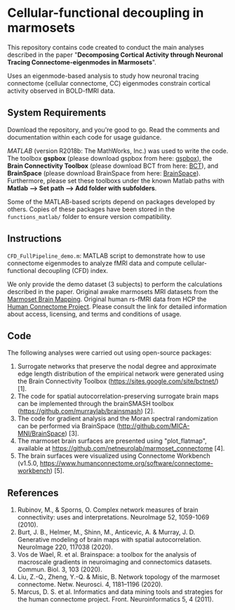 # Cellular-functional decoupling in marmosets

This repository contains code created to conduct the main analyses described in the paper "**Decomposing Cortical Activity through Neuronal Tracing Connectome-eigenmodes in Marmosets**".

Uses an eigenmode-based analysis to study how neuronal tracing connectome (cellular connectome, CC) eigenmodes constrain cortical activity observed in BOLD-fMRI data. 

## System Requirements

Download the repository, and you're good to go. Read the comments and documentation within each code for usage guidance.

*MATLAB* (version R2018b: The MathWorks, Inc.) was used to write the code. 
The toolbox **gspbox** (please download gspbox from here: [gspbox](https://github.com/epfl-lts2/gspbox)), the **Brain Connectivity Toolbox** (please download BCT from here: [BCT]([https://github.com/epfl-lts2/gspbox](https://sites.google.com/site/bctnet/))), and **BrainSpace** (please download BrainSpace from here: [BrainSpace](https://github.com/MICA-MNI/BrainSpace/releases)).
Furthermore,  please set these toolboxs under the known Matlab paths with **Matlab --> Set path --> Add folder with subfolders**.

Some of the MATLAB-based scripts depend on packages developed by others. Copies of these packages have been stored in the `functions_matlab/` folder to ensure version compatibility. 

## Instructions

 `CFD_FullPipeline_demo.m`: MATLAB script to demonstrate how to use connectome eigenmodes to analyze fMRI data and compute cellular-functional decoupling (CFD) index.

We only provide  the demo dataset (3 subjects) to perform the calculations described in the paper. Original awake marmosets MRI datasets from the [Marmoset Brain Mapping](www.marmosetbrainmapping.org/data.html). Original human rs-fMRI data from HCP the [Human Connectome Project](https://db.humanconnectome.org/). Please consult the link for detailed information about access, licensing, and terms and conditions of usage.

## Code
The following analyses were carried out using open-source packages:

1. Surrogate networks that preserve the nodal degree and approximate edge length distribution of the empirical network were generated using the Brain Connectivity Toolbox (https://sites.google.com/site/bctnet/) [1].
2. The code for spatial autocorrelation-preserving surrogate brain maps can be implemented through the brainSMASH toolbox (https://github.com/murraylab/brainsmash) [2].
3. The code for gradient analysis and the Moran spectral randomization can be performed via BrainSpace (http://github.com/MICA-MNI/BrainSpace) [3].
4. The marmoset brain surfaces are presented using "plot_flatmap", available at https://github.com/netneurolab/marmoset_connectome [4].
5. The brain surfaces were visualized using Connectome Workbench (v1.5.0, https://www.humanconnectome.org/software/connectome-workbench) [5]. 

## References
1. Rubinov, M., & Sporns, O. Complex network measures of brain connectivity: uses and interpretations. NeuroImage 52, 1059-1069 (2010).
2. Burt, J. B., Helmer, M., Shinn, M., Anticevic, A. & Murray, J. D. Generative modeling of brain maps with spatial autocorrelation. NeuroImage 220, 117038 (2020).
3. Vos de Wael, R. et al. Brainspace: a toolbox for the analysis of macroscale gradients in neuroimaging and connectomics datasets. Commun. Biol. 3, 103 (2020).
4. Liu, Z.-Q., Zheng, Y.-Q. & Misic, B. Network topology of the marmoset connectome. Netw. Neurosci. 4, 1181–1196 (2020).
5. Marcus, D. S. et al. Informatics and data mining tools and strategies for the human connectome project. Front. Neuroinformatics 5, 4 (2011).


